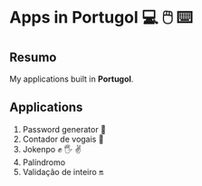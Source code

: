 # Apps in Portugol :computer: :computer_mouse: :keyboard: 

## Resumo

My applications built in **Portugol**.

## Applications

1. Password generator :closed_lock_with_key: 
2. Contador de vogais :open_book:
3. Jokenpo :fist_raised: :raised_hand_with_fingers_splayed: :v:
4. Palíndromo  
5. Validação de inteiro :on: 
